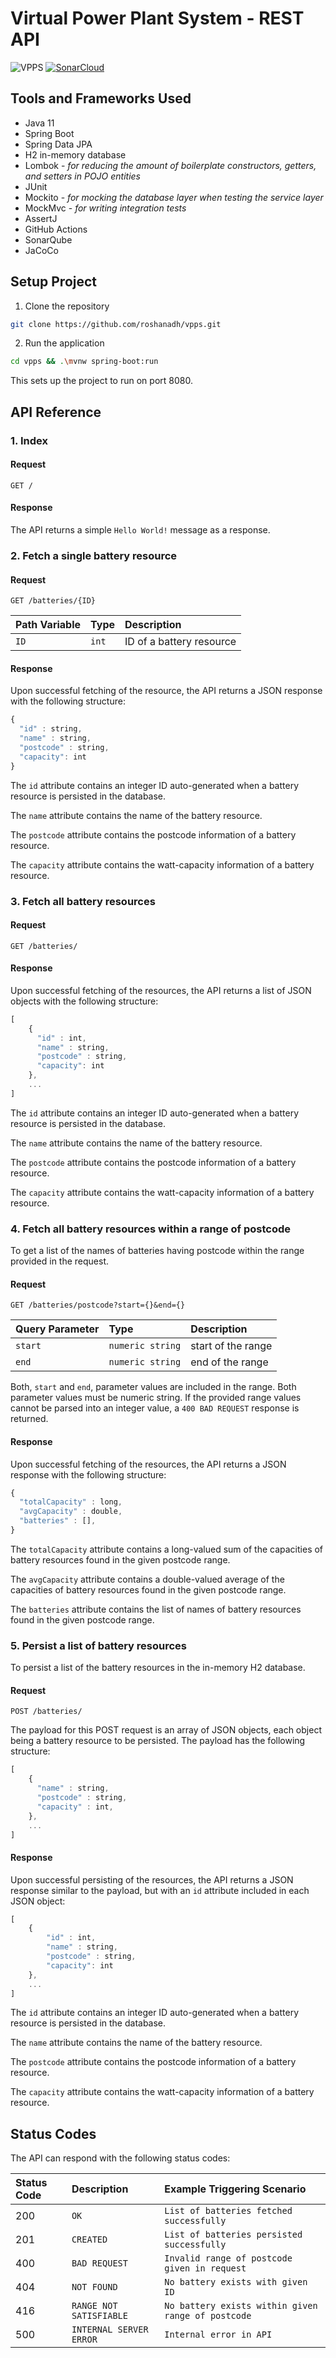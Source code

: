 # Virtual Power Plant System - REST API
![VPPS](https://github.com/roshanadh/vpps/actions/workflows/maven.yml/badge.svg?branch=main)
[![SonarCloud](https://sonarcloud.io/images/project_badges/sonarcloud-black.svg)](https://sonarcloud.io/summary/new_code?id=np.com.roshanadhikary%3Avpps)
## Tools and Frameworks Used
* Java 11
* Spring Boot
* Spring Data JPA
* H2 in-memory database
* Lombok - *for reducing the amount of boilerplate constructors, getters, and setters in POJO entities* 
* JUnit
* Mockito - *for mocking the database layer when testing the service layer*
* MockMvc - *for writing integration tests*
* AssertJ
* GitHub Actions
* SonarQube
* JaCoCo

## Setup Project
1. Clone the repository
```sh
git clone https://github.com/roshanadh/vpps.git
```
2. Run the application
```sh
cd vpps && .\mvnw spring-boot:run
```

This sets up the project to run on port 8080.

## API Reference

### 1. Index

#### Request
```http
GET /
```

#### Response

The API returns a simple `Hello World!` message as a response.

### 2. Fetch a single battery resource

#### Request
```http
GET /batteries/{ID}
```

| Path Variable | Type  | Description              |
|:--------------|:------|:-------------------------|
| `ID`          | `int` | ID of a battery resource |

#### Response

Upon successful fetching of the resource, the API returns a JSON response with the following structure:

```javascript
{
  "id" : string,
  "name" : string,
  "postcode" : string,
  "capacity": int
}
```

The `id` attribute contains an integer ID auto-generated when a battery resource is persisted in the database. 

The `name` attribute contains the name of the battery resource.

The `postcode` attribute contains the postcode information of a battery resource.

The `capacity` attribute contains the watt-capacity information of a battery resource.

### 3. Fetch all battery resources

#### Request
```http
GET /batteries/
```

#### Response

Upon successful fetching of the resources, the API returns a list of JSON objects with the following structure:

```javascript
[
    {
      "id" : int,
      "name" : string,
      "postcode" : string,
      "capacity": int
    },
    ...
]
```

The `id` attribute contains an integer ID auto-generated when a battery resource is persisted in the database.

The `name` attribute contains the name of the battery resource.

The `postcode` attribute contains the postcode information of a battery resource.

The `capacity` attribute contains the watt-capacity information of a battery resource.

### 4. Fetch all battery resources within a range of postcode

To get a list of the names of batteries having postcode within the range provided in the request.
#### Request
```http
GET /batteries/postcode?start={}&end={}
```

| Query Parameter | Type             | Description                    |
|:----------------|:-----------------|:-------------------------------|
| `start`         | `numeric string` | start of the range |
| `end`           | `numeric string` | end of the range    |

Both, `start` and `end`, parameter values are included in the range.
Both parameter values must be numeric string. If the provided range values cannot be parsed into an integer value, a `400 BAD REQUEST` response is returned.

#### Response

Upon successful fetching of the resources, the API returns a JSON response with the following structure:

```javascript
{
  "totalCapacity" : long,
  "avgCapacity" : double,
  "batteries" : [],
}
```

The `totalCapacity` attribute contains a long-valued sum of the capacities of battery resources found in the given postcode range.

The `avgCapacity` attribute contains a double-valued average of the capacities of battery resources found in the given postcode range.

The `batteries` attribute contains the list of names of battery resources found in the given postcode range.

### 5. Persist a list of battery resources

To persist a list of the battery resources in the in-memory H2 database.

#### Request
```http
POST /batteries/
```

The payload for this POST request is an array of JSON objects, each object being a battery resource to be persisted.
The payload has the following structure:
```javascript
[
    {
      "name" : string,
      "postcode" : string,
      "capacity" : int,
    },
    ...
]
```

#### Response

Upon successful persisting of the resources, the API returns a JSON response similar to the payload, but with an `id` attribute included in each JSON object:

```javascript
[
    {
        "id" : int,
        "name" : string,
        "postcode" : string,
        "capacity": int
    },
    ...
]
```

The `id` attribute contains an integer ID auto-generated when a battery resource is persisted in the database.

The `name` attribute contains the name of the battery resource.

The `postcode` attribute contains the postcode information of a battery resource.

The `capacity` attribute contains the watt-capacity information of a battery resource.

## Status Codes

The API can respond with the following status codes:

| Status Code | Description             | Example Triggering Scenario                        |
|:------------|:------------------------|:---------------------------------------------------|
| 200         | `OK`                    | `List of batteries fetched successfully`           |
| 201         | `CREATED`               | `List of batteries persisted successfully`         |
| 400         | `BAD REQUEST`           | `Invalid range of postcode given in request`       |
| 404         | `NOT FOUND`             | `No battery exists with given ID`                  |
| 416         | `RANGE NOT SATISFIABLE` | `No battery exists within given range of postcode` |
| 500         | `INTERNAL SERVER ERROR` | `Internal error in API`                            |
